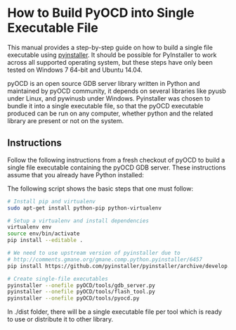 How to Build PyOCD into Single Executable File
==============================================

This manual provides a step-by-step guide on how to build a single
file executable using
[pyinstaller](http://pythonhosted.org/PyInstaller/).  It should be
possible for PyInstaller to work across all supported operating
system, but these steps have only been tested on Windows 7 64-bit and
Ubuntu 14.04.

pyOCD is an open source GDB server library written in Python and
maintained by pyOCD community, it depends on several libraries like
pyusb under Linux, and pywinusb under Windows. Pyinstaller was chosen
to bundle it into a single executable file, so that the pyOCD
executable produced can be run on any computer, whether python and the
related library are present or not on the system.

Instructions
------------

Follow the following instructions from a fresh checkout of pyOCD to
build a single file executable containing the pyOCD GDB server.  These
instructions assume that you already have Python installed:

The following script shows the basic steps that one must follow:

```bash
# Install pip and virtualenv
sudo apt-get install python-pip python-virtualenv

# Setup a virtualenv and install dependencies
virtualenv env
source env/bin/activate
pip install --editable .

# We need to use upstream version of pyinstaller due to
# http://comments.gmane.org/gmane.comp.python.pyinstaller/6457
pip install https://github.com/pyinstaller/pyinstaller/archive/develop.zip

# Create single-file executables
pyinstaller --onefile pyOCD/tools/gdb_server.py
pyinstaller --onefile pyOCD/tools/flash_tool.py
pyinstaller --onefile pyOCD/tools/pyocd.py
```

In ./dist folder, there will be a single executable file per tool which is
ready to use or distribute it to other library.

